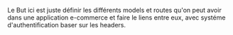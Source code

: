 Le But ici est juste définir les différents models et routes qu'on peut avoir dans une application e-commerce et faire le liens entre eux, avec systéme d'authentification baser sur les headers.
